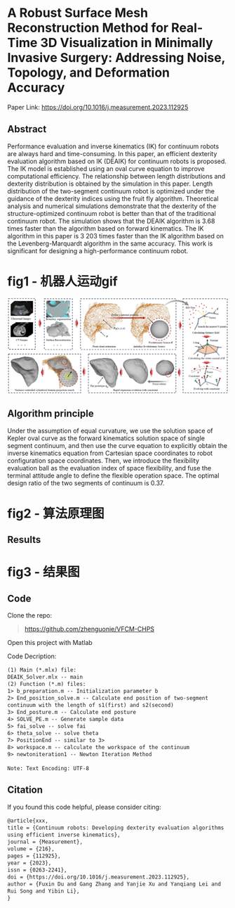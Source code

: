 # A Robust Surface Mesh Reconstruction Method for Real-Time 3D Visualization in Minimally Invasive Surgery: Addressing Noise, Topology, and Deformation Accuracy

Paper Link: https://doi.org/10.1016/j.measurement.2023.112925

## Abstract
Performance evaluation and inverse kinematics (IK) for continuum robots are always hard and time-consuming. In this paper, an efficient dexterity evaluation algorithm based on IK (DEAIK) for continuum robots is proposed. The IK model is established using an oval curve equation to improve computational efficiency. The relationship between length distributions and dexterity distribution is obtained by the simulation in this paper. Length distribution of the two-segment continuum robot is optimized under the guidance of the dexterity indices using the fruit fly algorithm. Theoretical analysis and numerical simulations demonstrate that the dexterity of the structure-optimized continuum robot is better than that of the traditional continuum robot. The simulation shows that the DEAIK algorithm is 3.68 times faster than the algorithm based on forward kinematics. The IK algorithm in this paper is 3 203 times faster than the IK algorithm based on the Levenberg-Marquardt algorithm in the same accuracy. This work is significant for designing a high-performance continuum robot.

# fig1 - 机器人运动gif
![](https://github.com/Scalpelapex/Images/blob/main/VC_CDPS/Overview.jpg)

## Algorithm principle
Under the assumption of equal curvature, we use the solution space of Kepler oval curve as the forward kinematics solution space of single segment continuum, and then use the curve equation to explicitly obtain the inverse kinematics equation from Cartesian space coordinates to robot configuration space coordinates. Then, we introduce the flexibility evaluation ball as the evaluation index of space flexibility, and fuse the terminal attitude angle to define the flexible operation space. The optimal design ratio of the two segments of continuum is 0.37.

# fig2 - 算法原理图

## Results

# fig3 - 结果图


## Code
Clone the repo: 
> https://github.com/zhenguonie/VFCM-CHPS

Open this project with Matlab

Code Decription:
```
(1) Main (*.mlx) file:
DEAIK_Solver.mlx -- main 
(2) Function (*.m) files:
1> b_preparation.m -- Initialization parameter b
2> End_position_solve.m -- Calculate end position of two-segment  continuum with the length of s1(first) and s2(second)
3> End_posture.m -- Calculate end posture
4> SOLVE_PE.m -- Generate sample data
5> fai_solve -- solve fai
6> theta_solve -- solve theta
7> PositionEnd -- similar to 3>
8> workspace.m -- calculate the workspace of the continuum
9> newtoniteration1 -- Newton Iteration Method

Note: Text Encoding: UTF-8
```


## Citation

If you found this code helpful, please consider citing:

```
@article{xxx,
title = {Continuum robots: Developing dexterity evaluation algorithms using efficient inverse kinematics},
journal = {Measurement},
volume = {216},
pages = {112925},
year = {2023},
issn = {0263-2241},
doi = {https://doi.org/10.1016/j.measurement.2023.112925},
author = {Fuxin Du and Gang Zhang and Yanjie Xu and Yanqiang Lei and Rui Song and Yibin Li},
}
```
